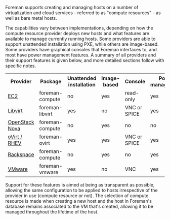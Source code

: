 
Foreman supports creating and managing hosts on a number of virtualization and cloud services - referred to as "compute resources" - as well as bare metal hosts.

The capabilities vary between implementations, depending on how the compute resource provider deploys new hosts and what features are available to manage currently running hosts.  Some providers are able to support unattended installation using PXE, while others are image-based.  Some providers have graphical consoles that Foreman interfaces to, and most have power management features.  A summary of all providers and their support features is given below, and more detailed sections follow with specific notes.

<table class="table table-bordered table-condensed">
  <tr>
    <th>Provider</th>
    <th>Package</th>
    <th>Unattended installation</th>
    <th>Image-based</th>
    <th>Console</th>
    <th>Power management</th>
  </tr>
  <tr>
    <td><a href="/manuals/1.2/index.html#5.2.2EC2Notes">EC2</a></td>
    <td>foreman-compute</td>
    <td>no</td>
    <td>yes</td>
    <td>read-only</td>
    <td>yes</td>
  </tr>
  <tr>
    <td><a href="/manuals/1.2/index.html#5.2.3LibvirtNotes">Libvirt</a></td>
    <td>foreman-libvirt</td>
    <td>yes</td>
    <td>no</td>
    <td>VNC or SPICE</td>
    <td>yes</td>
  </tr>
  <tr>
    <td><a href="/manuals/1.2/index.html#5.2.4OpenStackNotes">OpenStack Nova</a></td>
    <td>foreman-compute</td>
    <td>no</td>
    <td>yes</td>
    <td>no</td>
    <td>no</td>
  </tr>
  <tr>
    <td><a href="/manuals/1.2/index.html#5.2.5oVirt/RHEVNotes">oVirt / RHEV</a></td>
    <td>foreman-ovirt</td>
    <td>yes</td>
    <td>yes</td>
    <td>VNC or SPICE</td>
    <td>yes</td>
  </tr>
  <tr>
    <td><a href="/manuals/1.2/index.html#5.2.6RackspaceNotes">Rackspace</a></td>
    <td>foreman-compute</td>
    <td>no</td>
    <td>yes</td>
    <td>no</td>
    <td>yes</td>
  </tr>
  <tr>
    <td><a href="/manuals/1.2/index.html#5.2.7VMwareNotes">VMware</a></td>
    <td>foreman-vmware</td>
    <td>yes</td>
    <td>no</td>
    <td>VNC</td>
    <td>yes</td>
  </tr>
</table>

Support for these features is aimed at being as transparent as possible, allowing the same configuration to be applied to hosts irrespective of the provider in use (compute resource or not).  The selection of compute resource is made when creating a new host and the host in Foreman's database remains associated to the VM that's created, allowing it to be managed throughout the lifetime of the host.

